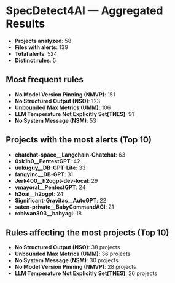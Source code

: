 # SpecDetect4AI — Aggregated Results

- **Projects analyzed**: 58
- **Files with alerts**: 139
- **Total alerts**: 524
- **Distinct rules**: 5

## Most frequent rules

- **No Model Version Pinning (NMVP)**: 151
- **No Structured Output (NSO)**: 123
- **Unbounded Max Metrics (UMM)**: 106
- **LLM Temperature Not Explicitly Set(TNES)**: 91
- **No System Message (NSM)**: 53

## Projects with the most alerts (Top 10)

- **chatchat-space__Langchain-Chatchat**: 63
- **0xk1h0__PentestGPT**: 42
- **uukuguy__DB-GPT-Lite**: 33
- **fangyinc__DB-GPT**: 31
- **Jerk400__h2ogpt-dev-local**: 29
- **vmayoral__PentestGPT**: 24
- **h2oai__h2ogpt**: 24
- **Significant-Gravitas__AutoGPT**: 22
- **saten-private__BabyCommandAGI**: 21
- **robiwan303__babyagi**: 18

## Rules affecting the most projects (Top 10)

- **No Structured Output (NSO)**: 38 projects
- **Unbounded Max Metrics (UMM)**: 36 projects
- **No System Message (NSM)**: 30 projects
- **No Model Version Pinning (NMVP)**: 28 projects
- **LLM Temperature Not Explicitly Set(TNES)**: 26 projects
